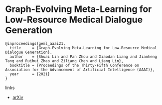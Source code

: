 # Graph-Evolving Meta-Learning for Low-Resource Medical Dialogue Generation

```
@inproceedings{geml_aaai21,
  title     = {Graph-Evolving Meta-Learning for Low-Resource Medical Dialogue Generation},
  author    = {Shuai Lin and Pan Zhou and Xiaodan Liang and Jianheng Tang and Ruihui Zhao and Ziliang Chen and Liang Lin},
  booktitle = {Proceedings of the Thirty-Fifth Conference on Association for the Advancement of Artificial Intelligence (AAAI)},
  year      = {2021}
}
```

links
- [arXiv](https://arxiv.org/abs/2012.11988)
